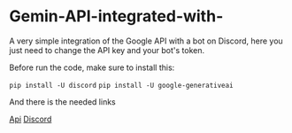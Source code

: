 # Gemin-API-integrated-with-
 A very simple integration of the Google API with a bot on Discord, here you just need to change the API key and your bot's token.

 Before run the code, make sure to install this:

`pip install -U discord`
`pip install -U google-generativeai`

And there is the needed links

[Api](https://aistudio.google.com/app/apikey)
[Discord](https://discord.com/developers/applications)
